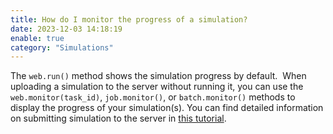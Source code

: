 ```yaml
---
title: How do I monitor the progress of a simulation?
date: 2023-12-03 14:18:19
enable: true
category: "Simulations"
---
```

<div><div>The <code>web.run()</code> method shows the simulation progress by default.&nbsp; When uploading a simulation to the server without running it, you can use the <code>web.monitor(task_id)</code>, <code>job.monitor()</code>, or <code>batch.monitor()</code>&nbsp;methods to display the progress of your simulation(s). You can find detailed information on submitting simulation to the server in <a href="https://docs.flexcompute.com/projects/tidy3d/en/latest/notebooks/WebAPI.html">this tutorial</a>.</div></div>
